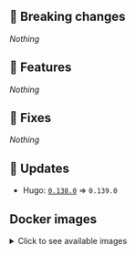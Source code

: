 ## :loudspeaker: Breaking changes

*Nothing*


## :tada: Features

*Nothing*


## :bug: Fixes

*Nothing*


## :heartbeat: Updates

* Hugo: [`0.138.0`](https://github.com/floryn90/docker-hugo/releases/tag/0.138.0) => `0.139.0`


## Docker images

<details>
<summary>Click to see available images</summary>

This release is available from Docker Hub as project `floryn90/hugo` with the following tags:

| Alias tags                   | Version specific tags                      |
| ---------------------------- | ------------------------------------------ |
| `busybox`, `latest`          | `0.139.0-busybox`, `0.139.0`                     |
| `busybox-ci`, `ci`           | `0.139.0-busybox-ci`, `0.139.0-ci`               |
| `busybox-onbuild`, `onbuild` | `0.139.0-busybox-onbuild`, `0.139.0-onbuild`     |
| `alpine`                     | `0.139.0-alpine`                              |
| `alpine-ci`                  | `0.139.0-alpine-ci`                           |
| `alpine-onbuild`             | `0.139.0-alpine-onbuild`                      |
| `asciidoctor`                | `0.139.0-asciidoctor`                         |
| `asciidoctor-ci`             | `0.139.0-asciidoctor-ci`                      |
| `asciidoctor-onbuild`        | `0.139.0-asciidoctor-onbuild`                 |
| `pandoc`                     | `0.139.0-pandoc`                              |
| `pandoc-ci`                  | `0.139.0-pandoc-ci`                           |
| `pandoc-onbuild`             | `0.139.0-pandoc-onbuild`                      |
| `ext-alpine`                 | `0.139.0-ext-alpine`                          |
| `ext-alpine-ci`              | `0.139.0-ext-alpine-ci`                       |
| `ext-alpine-onbuild`         | `0.139.0-ext-alpine-onbuild`                  |
| `ext-asciidoctor`            | `0.139.0-ext-asciidoctor`                     |
| `ext-asciidoctor-ci`         | `0.139.0-ext-asciidoctor-ci`                  |
| `ext-asciidoctor-onbuild`    | `0.139.0-ext-asciidoctor-onbuild`             |
| `ext-pandoc`                 | `0.139.0-ext-pandoc`                          |
| `ext-pandoc-ci`              | `0.139.0-ext-pandoc-ci`                       |
| `ext-pandoc-onbuild`         | `0.139.0-ext-pandoc-onbuild`                  |
| `debian`                     | `0.139.0-debian`                              |
| `debian-ci`                  | `0.139.0-debian-ci`                           |
| `debian-onbuild`             | `0.139.0-debian-onbuild`                      |
| `ext-debian`, `ext`, `latest-ext` | `0.139.0-ext-debian`, `0.139.0-ext`         |
| `ext-debian-ci`, `ext-ci`    | `0.139.0-ext-debian-ci`, `0.139.0-ext-ci`        |
| `ext-debian-onbuild`, `ext-onbuild` | `0.139.0-ext-debian-onbuild`, `0.139.0-ext-onbuild` |
| `ubuntu`                     | `0.139.0-ubuntu`                            |
| `ubuntu-ci`                  | `0.139.0-ubuntu-ci`                         |
| `ubuntu-onbuild`             | `0.139.0-ubuntu-onbuild`                    |
| `ext-ubuntu`                 | `0.139.0-ext-ubuntu`                        |
| `ext-ubuntu-ci`              | `0.139.0-ext-ubuntu-ci`                     |
| `ext-ubuntu-onbuild`         | `0.139.0-ext-ubuntu-onbuild`                |
</details>